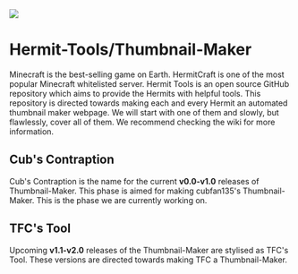 <img src="https://repository-images.githubusercontent.com/267630735/303cd280-bd05-11ea-8373-fecde5e8006d">

# Hermit-Tools/Thumbnail-Maker
Minecraft is the best-selling game on Earth. HermitCraft is one of the most popular Minecraft whitelisted server. Hermit Tools is an open source GitHub repository which aims to provide the Hermits with helpful tools. This repository is directed towards making each and every Hermit an automated thumbnail maker webpage. We will start with one of them and slowly, but flawlessly, cover all of them. We recommend checking the wiki for more information.
## Cub's Contraption
Cub's Contraption is the name for the current **v0.0-v1.0** releases of Thumbnail-Maker. This phase is aimed for making cubfan135's Thumbnail-Maker.
This is the phase we are currently working on.
## TFC's Tool
Upcoming **v1.1-v2.0** releases of the Thumbnail-Maker are stylised as TFC's Tool. These versions are directed towards making TFC a Thumbnail-Maker.
